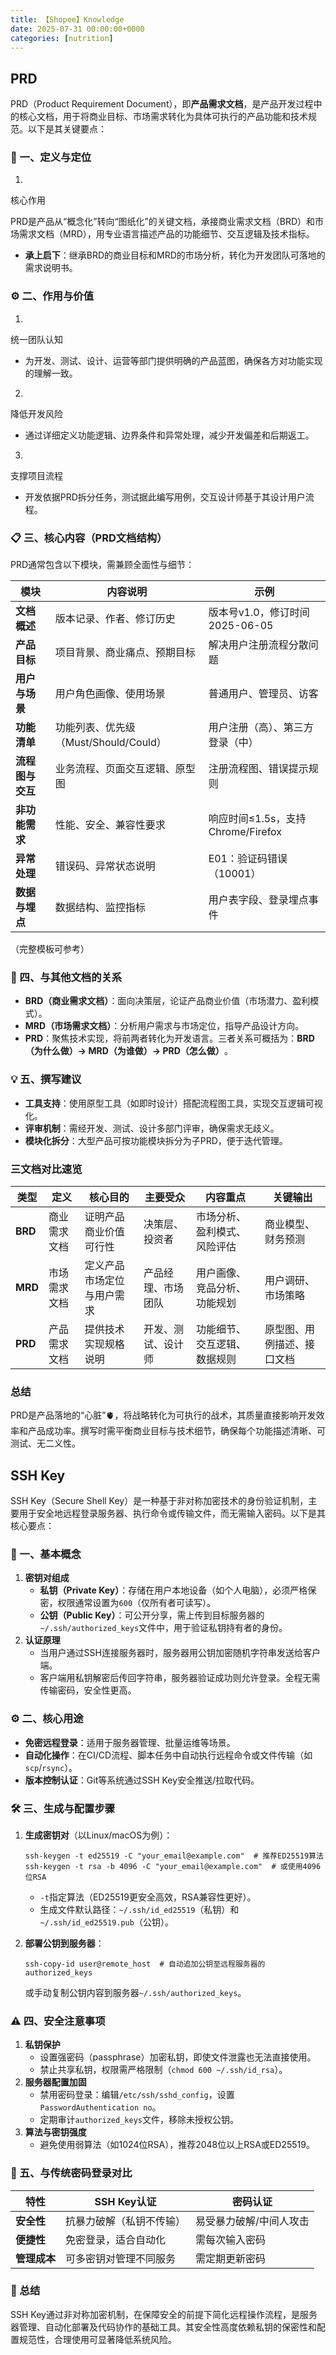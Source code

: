 ```yaml
---
title: 【Shopee】Knowledge
date: 2025-07-31 00:00:00+0000
categories: [nutrition]
---
```


## PRD

PRD（Product Requirement Document），即**产品需求文档**，是产品开发过程中的核心文档，用于将商业目标、市场需求转化为具体可执行的产品功能和技术规范。以下是其关键要点：

### 📄 一、定义与定位

1. 

   核心作用

   

   PRD是产品从“概念化”转向“图纸化”的关键文档，承接商业需求文档（BRD）和市场需求文档（MRD），用专业语言描述产品的功能细节、交互逻辑及技术指标。

   - **承上启下**：继承BRD的商业目标和MRD的市场分析，转化为开发团队可落地的需求说明书。

### ⚙️ 二、作用与价值

1. 

   统一团队认知

   

   - 为开发、测试、设计、运营等部门提供明确的产品蓝图，确保各方对功能实现的理解一致。

2. 

   降低开发风险

   

   - 通过详细定义功能逻辑、边界条件和异常处理，减少开发偏差和后期返工。

3. 

   支撑项目流程

   

   - 开发依据PRD拆分任务，测试据此编写用例，交互设计师基于其设计用户流程。

### 📋 三、核心内容（PRD文档结构）

PRD通常包含以下模块，需兼顾全面性与细节：

| **模块**         | **内容说明**                          | **示例**                          |
| ---------------- | ------------------------------------- | --------------------------------- |
| **文档概述**     | 版本记录、作者、修订历史              | 版本号v1.0，修订时间2025-06-05    |
| **产品目标**     | 项目背景、商业痛点、预期目标          | 解决用户注册流程分散问题          |
| **用户与场景**   | 用户角色画像、使用场景                | 普通用户、管理员、访客            |
| **功能清单**     | 功能列表、优先级（Must/Should/Could） | 用户注册（高）、第三方登录（中）  |
| **流程图与交互** | 业务流程、页面交互逻辑、原型图        | 注册流程图、错误提示规则          |
| **非功能需求**   | 性能、安全、兼容性要求                | 响应时间≤1.5s，支持Chrome/Firefox |
| **异常处理**     | 错误码、异常状态说明                  | E01：验证码错误（10001）          |
| **数据与埋点**   | 数据结构、监控指标                    | 用户表字段、登录埋点事件          |

（完整模板可参考）

### 🔗 四、与其他文档的关系

- **BRD（商业需求文档）**：面向决策层，论证产品商业价值（市场潜力、盈利模式）。
- **MRD（市场需求文档）**：分析用户需求与市场定位，指导产品设计方向。
- **PRD**：聚焦技术实现，将前两者转化为开发语言。三者关系可概括为：
  ​**BRD（为什么做）→ MRD（为谁做）→ PRD（怎么做）​**。

### 💡 五、撰写建议

- **工具支持**：使用原型工具（如即时设计）搭配流程图工具，实现交互逻辑可视化。
- **评审机制**：需经开发、测试、设计多部门评审，确保需求无歧义。
- **模块化拆分**：大型产品可按功能模块拆分为子PRD，便于迭代管理。

### 三文档对比速览

| **类型** | **定义**     | **核心目的**               | **主要受众**       | **内容重点**                 | **关键输出**               |
| -------- | ------------ | -------------------------- | ------------------ | ---------------------------- | -------------------------- |
| **BRD**  | 商业需求文档 | 证明产品商业价值可行性     | 决策层、投资者     | 市场分析、盈利模式、风险评估 | 商业模型、财务预测         |
| **MRD**  | 市场需求文档 | 定义产品市场定位与用户需求 | 产品经理、市场团队 | 用户画像、竞品分析、功能规划 | 用户调研、市场策略         |
| **PRD**  | 产品需求文档 | 提供技术实现规格说明       | 开发、测试、设计师 | 功能细节、交互逻辑、数据规则 | 原型图、用例描述、接口文档 |

### 总结

PRD是产品落地的“心脏”🫀，将战略转化为可执行的战术，其质量直接影响开发效率和产品成功率。撰写时需平衡商业目标与技术细节，确保每个功能描述清晰、可测试、无二义性。

## SSH Key

SSH Key（Secure Shell Key）是一种基于非对称加密技术的身份验证机制，主要用于安全地远程登录服务器、执行命令或传输文件，而无需输入密码。以下是其核心要点：

### 🔐 一、基本概念

1. **密钥对组成**
   - **私钥（Private Key）**：存储在用户本地设备（如个人电脑），必须严格保密，权限通常设置为`600`（仅所有者可读写）。
   - **公钥（Public Key）**：可公开分享，需上传到目标服务器的`~/.ssh/authorized_keys`文件中，用于验证私钥持有者的身份。
2. **认证原理**
   - 当用户通过SSH连接服务器时，服务器用公钥加密随机字符串发送给客户端。
   - 客户端用私钥解密后传回字符串，服务器验证成功则允许登录。全程无需传输密码，安全性更高。

### ⚙️ 二、核心用途

- **免密远程登录**：适用于服务器管理、批量运维等场景。
- **自动化操作**：在CI/CD流程、脚本任务中自动执行远程命令或文件传输（如`scp`/`rsync`）。
- **版本控制认证**：Git等系统通过SSH Key安全推送/拉取代码。

### 🛠️ 三、生成与配置步骤

1. **生成密钥对**（以Linux/macOS为例）：

   ```
   ssh-keygen -t ed25519 -C "your_email@example.com"  # 推荐ED25519算法
   ssh-keygen -t rsa -b 4096 -C "your_email@example.com"  # 或使用4096位RSA
   ```

   - `-t`指定算法（ED25519更安全高效，RSA兼容性更好）。
   - 生成文件默认路径：`~/.ssh/id_ed25519`（私钥）和`~/.ssh/id_ed25519.pub`（公钥）。

2. **部署公钥到服务器**：

   ```
   ssh-copy-id user@remote_host  # 自动追加公钥至远程服务器的authorized_keys
   ```

   或手动复制公钥内容到服务器`~/.ssh/authorized_keys`。

### ⚠️ 四、安全注意事项

1. **私钥保护**
   - 设置强密码（passphrase）加密私钥，即使文件泄露也无法直接使用。
   - 禁止共享私钥，权限需严格限制（`chmod 600 ~/.ssh/id_rsa`）。
2. **服务器配置加固**
   - 禁用密码登录：编辑`/etc/ssh/sshd_config`，设置 `PasswordAuthentication no`。
   - 定期审计`authorized_keys`文件，移除未授权公钥。
3. **算法与密钥强度**
   - 避免使用弱算法（如1024位RSA），推荐2048位以上RSA或ED25519。

### 🔄 五、与传统密码登录对比

| **特性**     | **SSH Key认证**          | **密码认证**            |
| ------------ | ------------------------ | ----------------------- |
| **安全性**   | 抗暴力破解（私钥不传输） | 易受暴力破解/中间人攻击 |
| **便捷性**   | 免密登录，适合自动化     | 需每次输入密码          |
| **管理成本** | 可多密钥对管理不同服务   | 需定期更新密码          |

### 💎 总结

SSH Key通过非对称加密机制，在保障安全的前提下简化远程操作流程，是服务器管理、自动化部署及代码协作的基础工具。其安全性高度依赖私钥的保密性和配置规范性，合理使用可显著降低系统风险。

